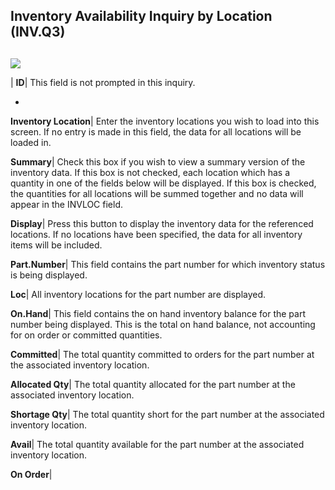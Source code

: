 ## Inventory Availability Inquiry by Location (INV.Q3)
<PageHeader />

##

![](./INV-Q3-1.jpg)

| **ID**|  This field is not prompted in this inquiry.

-  
**Inventory Location**|  Enter the inventory locations you wish to load into
this screen. If no entry is made in this field, the data for all locations
will be loaded in.

**Summary**|  Check this box if you wish to view a summary version of the
inventory data. If this box is not checked, each location which has a quantity
in one of the fields below will be displayed. If this box is checked, the
quantities for all locations will be summed together and no data will appear
in the INVLOC field.

**Display**|  Press this button to display the inventory data for the
referenced locations. If no locations have been specified, the data for all
inventory items will be included.

**Part.Number**|  This field contains the part number for which inventory
status is being displayed.

**Loc**|  All inventory locations for the part number are displayed.

**On.Hand**|  This field contains the on hand inventory balance for the part
number being displayed. This is the total on hand balance, not accounting for
on order or committed quantities.

**Committed**|  The total quantity committed to orders for the part number at
the associated inventory location.

**Allocated Qty**|  The total quantity allocated for the part number at the
associated inventory location.

**Shortage Qty**|  The total quantity short for the part number at the
associated inventory location.

**Avail**|  The total quantity available for the part number at the associated
inventory location.

**On Order**|


<badge text= "Version 8.10.57 " vertical="middle" />

<PageFooter />

